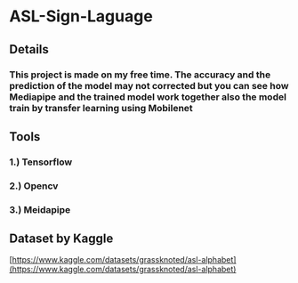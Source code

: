 # ASL-Sign-Laguage

## Details
### This project is made on my free time. The accuracy and the prediction of the model may not corrected but you can see how Mediapipe and the trained model work together also the model train by transfer learning using Mobilenet

## Tools
### 1.) Tensorflow
### 2.) Opencv
### 3.) Meidapipe
    
## Dataset by Kaggle
[https://www.kaggle.com/datasets/grassknoted/asl-alphabet](https://www.kaggle.com/datasets/grassknoted/asl-alphabet)
